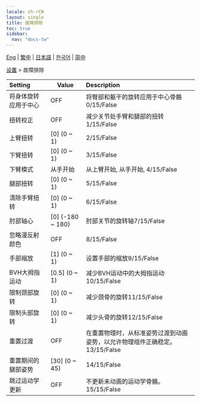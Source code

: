 ```yaml
---
locale: zh-rCN
layout: single
title: 故障排除
toc: true
sidebar:
  nav: "docs-tw"
---
```

[Eng](/dancexr/menu/2025.4/actor/troubleshooting) | [繁中](/tw/dancexr/menu/2025.4/actor/troubleshooting) | [日本語](/jp/dancexr/menu/2025.4/actor/troubleshooting) | [한국어](/kr/dancexr/menu/2025.4/actor/troubleshooting) | [简中](/zh/dancexr/menu/2025.4/actor/troubleshooting)

[设置](../menu#设置) > 故障排除



| Setting | Value | Description |
| :--- | --- | :--- |
| 将身体旋转应用于中心 | OFF | 将臀部和躯干的旋转应用于中心骨骼0/15/False
| 扭转校正 | OFF | 减少关节处手臂和腿部的扭转1/15/False
| 上臂扭转 | [0] (0 ~ 1) | 2/15/False
| 下臂扭转 | [0] (0 ~ 1) | 3/15/False
| 下臂模式 | 从手开始 | 从上臂开始, 从手开始, 4/15/False
| 腿部扭转 | [0] (0 ~ 1) | 5/15/False
| 清除手臂扭转 | [0] (0 ~ 1) | 6/15/False
| 肘部轴心 | [0] (-180 ~ 180) | 肘部关节的旋转轴7/15/False
| 忽略漫反射颜色 | OFF | 8/15/False
| 手部缩放 | [1] (0 ~ 1) | 设置手部的缩放9/15/False
| BVH大拇指运动 | [0.5] (0 ~ 1) | 减少BVH运动中的大拇指运动10/15/False
| 限制颈部旋转 | [0] (0 ~ 1) | 减少颈骨的旋转11/15/False
| 限制头部旋转 | [0] (0 ~ 1) | 减少头骨的旋转12/15/False
| 重置过渡 | OFF | 在重置物理时，从标准姿势过渡到动画姿势，以允许物理组件正确稳定。13/15/False
| 重置期间的腿部姿势 | [30] (0 ~ 45) | 14/15/False
| 跳过运动学更新 | OFF | 不更新未动画的运动学骨骼。15/15/False
